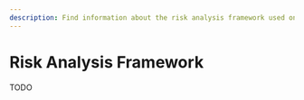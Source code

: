 ```yaml
---
description: Find information about the risk analysis framework used on Euler.
---
```


# Risk Analysis Framework

TODO

